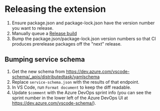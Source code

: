 # Releasing the extension

1. Ensure package.json and package-lock.json have the version number you want to release.
2. Manually queue a [Release build](https://dev.azure.com/ms/azure-pipelines-vscode/_build?definitionId=12)
3. Bump the package.json/package-lock.json version numbers so that CI produces prerelease packages off the "next" release.

## Bumping service schema

1. Get the new schema from https://dev.azure.com/vscode-schema/_apis/distributedtask/yamlschema
2. Replace `service-schema.json` with the results of that endpoint.
3. In VS Code, run `Format document` to keep the diff readable.
4. Update `$comment` with the Azure DevOps sprint info (you can see the sprint number in the lower left of the Azure DevOps UI at https://dev.azure.com/vscode-schema/).
